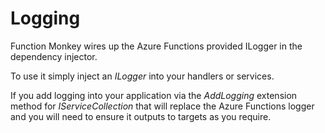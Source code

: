 # Logging

Function Monkey wires up the Azure Functions provided ILogger in the dependency injector.

To use it simply inject an _ILogger_ into your handlers or services.

If you add logging into your application via the _AddLogging_ extension method for _IServiceCollection_ that will replace the Azure Functions logger and you will need to ensure it outputs to targets as you require.

